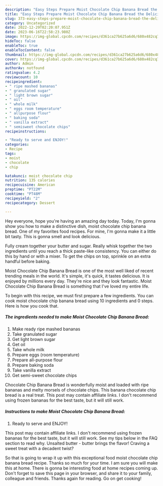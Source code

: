 ```yaml
---
description: "Easy Steps Prepare Moist Chocolate Chip Banana Bread the Delicious"
title: "Easy Steps Prepare Moist Chocolate Chip Banana Bread the Delicious"
slug: 373-easy-steps-prepare-moist-chocolate-chip-banana-bread-the-delicious
category: Uncategorized
date: 2022-12-29T02:20:07.951Z
date: 2023-06-16T22:58:23.980Z
image: https://img-global.cpcdn.com/recipes/d361ca27b625a6d6/680x482cq70/moist-chocolate-chip-banana-bread-recipe-main-photo.jpg
hideToc: false
enableToc: true
enableTocContent: false
thumbnail: https://img-global.cpcdn.com/recipes/d361ca27b625a6d6/680x482cq70/moist-chocolate-chip-banana-bread-recipe-main-photo.jpg
cover: https://img-global.cpcdn.com/recipes/d361ca27b625a6d6/680x482cq70/moist-chocolate-chip-banana-bread-recipe-main-photo.jpg
author: Admin
authorAv: notfound
ratingvalue: 4.2
reviewcount: 10
recipeingredient:
- " ripe mashed bananas"
- " granulated sugar"
- " light brown sugar"
- " oil"
- " whole milk"
- " eggs room temperature"
- " allpurpose flour"
- " baking soda"
- " vanilla extract"
- " semisweet chocolate chips"
recipeinstructions:

- "Ready to serve and ENJOY!"
categories:
- Recipe
tags:
- moist
- chocolate
- chip

katakunci: moist chocolate chip 
nutrition: 135 calories
recipecuisine: American
preptime: "PT22M"
cooktime: "PT48M"
recipeyield: "2"
recipecategory: Dessert

---
```



Hey everyone, hope you're having an amazing day today. Today, I'm gonna show you how to make a distinctive dish, moist chocolate chip banana bread. One of my favorites food recipes. For mine, I'm gonna make it a little bit tasty. This is gonna smell and look delicious.

Fully cream together your butter and sugar. Really whisk together the two ingredients until you reach a thick paste-like consistency. You can either do this by hand or with a mixer. To get the chips on top, sprinkle on an extra handful before baking.

Moist Chocolate Chip Banana Bread is one of the most well liked of recent trending meals in the world. It's simple, it's quick, it tastes delicious. It is enjoyed by millions every day. They're nice and they look fantastic. Moist Chocolate Chip Banana Bread is something that I've loved my entire life.


To begin with this recipe, we must first prepare a few ingredients. You can cook moist chocolate chip banana bread using 10 ingredients and 0 steps. Here is how you cook that.

<!--inarticleads1-->

##### The ingredients needed to make Moist Chocolate Chip Banana Bread:

1. Make ready  ripe mashed bananas
1. Take  granulated sugar
1. Get  light brown sugar
1. Get  oil
1. Take  whole milk
1. Prepare  eggs (room temperature)
1. Prepare  all-purpose flour
1. Prepare  baking soda
1. Take  vanilla extract
1. Get  semi-sweet chocolate chips


Chocolate Chip Banana Bread is wonderfully moist and loaded with ripe bananas and melty morsels of chocolate chips. This banana chocolate chip bread is a real treat. This post may contain affiliate links. I don&#39;t recommend using frozen bananas for the best taste, but it will still work. 

<!--inarticleads2-->

##### Instructions to make Moist Chocolate Chip Banana Bread:


1. Ready to serve and ENJOY!

This post may contain affiliate links. I don&#39;t recommend using frozen bananas for the best taste, but it will still work. See my tips below in the FAQ section to read why. Unsalted butter - butter brings the flavor! Craving a sweet treat with a decadent twist? 

So that is going to wrap it up with this exceptional food moist chocolate chip banana bread recipe. Thanks so much for your time. I am sure you will make this at home. There is gonna be interesting food at home recipes coming up. Don't forget to save this page in your browser, and share it to your family, colleague and friends. Thanks again for reading. Go on get cooking!
